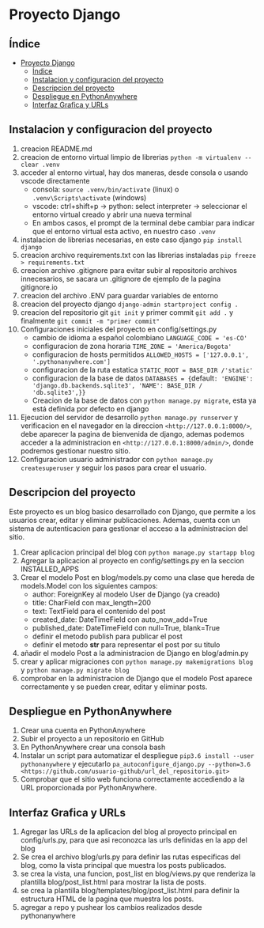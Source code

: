 # Proyecto Django

## Índice

- [Proyecto Django](#proyecto-django)
  - [Índice](#índice)
  - [Instalacion y configuracion del proyecto](#instalacion-y-configuracion-del-proyecto)
  - [Descripcion del proyecto](#descripcion-del-proyecto)
  - [Despliegue en PythonAnywhere](#despliegue-en-pythonanywhere)
  - [Interfaz Grafica y URLs](#interfaz-grafica-y-urls)

## Instalacion y configuracion del proyecto

1. creacion README.md
2. creacion de entorno virtual limpio de librerias `python -m virtualenv --clear .venv`
3. acceder al entorno virtual, hay dos maneras, desde consola o usando vscode directamente
   - consola: `source .venv/bin/activate` (linux) o `.venv\Scripts\activate` (windows)
   - vscode: ctrl+shift+p -> python: select interpreter -> seleccionar el entorno virtual creado y abrir una nueva terminal
   - En ambos casos, el prompt de la terminal debe cambiar para indicar que el entorno virtual esta activo, en nuestro caso `.venv`
4. instalacion de librerias necesarias, en este caso django `pip install django`
5. creacion archivo requirements.txt con las librerias instaladas `pip freeze > requirements.txt`
6. creacion archivo .gitignore para evitar subir al repositorio archivos innecesarios, se sacara un .gitignore de ejemplo de la pagina gitignore.io
7. creacion del archivo .ENV para guardar variables de entorno
8. creacion del proyecto django `django-admin startproject config .`
9. creacion del repositorio git `git init` y primer commit `git add .` y finalmente `git commit -m "primer commit"`
10. Configuraciones iniciales del proyecto en config/settings.py
    - cambio de idioma a español colombiano `LANGUAGE_CODE = 'es-CO'`
    - configuracion de zona horaria `TIME_ZONE = 'America/Bogota'`
    - configuracion de hosts permitidos `ALLOWED_HOSTS = ['127.0.0.1', '.pythonanywhere.com']`
    - configuracion de la ruta estatica `STATIC_ROOT = BASE_DIR /'static'`
    - configuracion de la base de datos `DATABASES = {`default`: 'ENGINE': 'django.db.backends.sqlite3', 'NAME': BASE_DIR / 'db.sqlite3',}}`
    - Creacion de la base de datos con `python manage.py migrate`, esta ya está definida por defecto en django
11. Ejecucion del servidor de desarrollo `python manage.py runserver` y verificacion en el navegador en la direccion `<http://127.0.0.1:8000/>`, debe aparecer la pagina de bienvenida de django, ademas podemos acceder a la administracion en `<http://127.0.0.1:8000/admin/>`, donde podremos gestionar nuestro sitio.
12. Configuracion usuario administrador con `python manage.py createsuperuser` y seguir los pasos para crear el usuario.

## Descripcion del proyecto

Este proyecto es un blog basico desarrollado con Django, que permite a los usuarios crear, editar y eliminar publicaciones. Ademas, cuenta con un sistema de autenticacion para gestionar el acceso a la administracion del sitio.

1. Crear aplicacion principal del blog con `python manage.py startapp blog`
2. Agregar la aplicacion al proyecto en config/settings.py en la seccion INSTALLED_APPS
3. Crear el modelo Post en blog/models.py como una clase que hereda de models.Model con los siguientes campos:
    - author: ForeignKey al modelo User de Django (ya creado)
    - title: CharField con max_length=200
    - text: TextField para el contenido del post
    - created_date: DateTimeField con auto_now_add=True
    - published_date: DateTimeField con null=True, blank=True
    - definir el metodo publish para publicar el post
    - definir el metodo __str__ para representar el post por su titulo
4. añadir el modelo Post a la administracion de Django en blog/admin.py
5. crear y aplicar migraciones con `python manage.py makemigrations blog` y `python manage.py migrate blog`
6. comprobar en la administracion de Django que el modelo Post aparece correctamente y se pueden crear, editar y eliminar posts.

## Despliegue en PythonAnywhere

1. Crear una cuenta en PythonAnywhere
2. Subir el proyecto a un repositorio en GitHub
3. En PythonAnywhere crear una consola bash
4. Instalar un script para automatizar el despliegue `pip3.6 install --user pythonanywhere` y ejecutarlo `pa_autoconfigure_django.py --python=3.6 <https://github.com/usuario-github/url_del_repositorio.git>`
5. Comprobar que el sitio web funciona correctamente accediendo a la URL proporcionada por PythonAnywhere.

## Interfaz Grafica y URLs

1. Agregar las URLs de la aplicacion del blog al proyecto principal en config/urls.py, para que asi reconozca las urls definidas en la app del blog
2. Se crea el archivo blog/urls.py para definir las rutas especificas del blog, como la vista principal que muestra los posts publicados.
3. se crea la vista, una funcion, post_list en blog/views.py que renderiza la plantilla blog/post_list.html para mostrar la lista de posts.
4. se crea la plantilla blog/templates/blog/post_list.html para definir la estructura HTML de la pagina que muestra los posts.
5. agregar a repo y pushear los cambios realizados desde pythonanywhere
